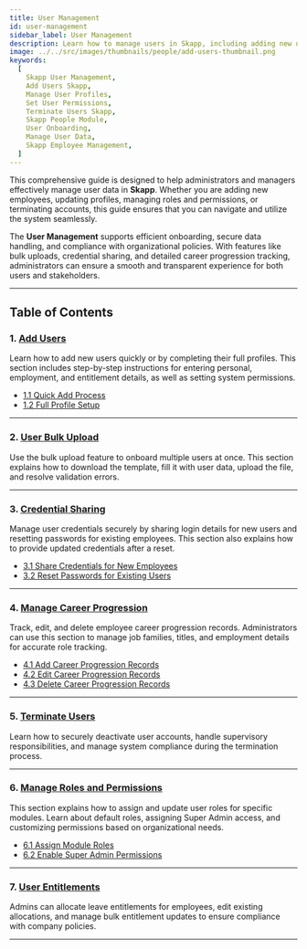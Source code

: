 ```yaml
---
title: User Management
id: user-management
sidebar_label: User Management
description: Learn how to manage users in Skapp, including adding new users, managing profiles, setting roles and permissions, terminating accounts, and ensuring efficient onboarding and secure data handling.
image: ../../src/images/thumbnails/people/add-users-thumbnail.png
keywords:
  [
    Skapp User Management,
    Add Users Skapp,
    Manage User Profiles,
    Set User Permissions,
    Terminate Users Skapp,
    Skapp People Module,
    User Onboarding,
    Manage User Data,
    Skapp Employee Management,
  ]
---
```


This comprehensive guide is designed to help administrators and managers effectively manage user data in **Skapp**. Whether you are adding new employees, updating profiles, managing roles and permissions, or terminating accounts, this guide ensures that you can navigate and utilize the system seamlessly.

The **User Management** supports efficient onboarding, secure data handling, and compliance with organizational policies. With features like bulk uploads, credential sharing, and detailed career progression tracking, administrators can ensure a smooth and transparent experience for both users and stakeholders.

---

## Table of Contents

### 1. [Add Users](add-users)

Learn how to add new users quickly or by completing their full profiles. This section includes step-by-step instructions for entering personal, employment, and entitlement details, as well as setting system permissions.

- [1.1 Quick Add Process](add-users#adding-users-quick-add)
- [1.2 Full Profile Setup](add-users#adding-users-with-full-profile)

---

### 2. [User Bulk Upload](user-bulk-upload)

Use the bulk upload feature to onboard multiple users at once. This section explains how to download the template, fill it with user data, upload the file, and resolve validation errors.

---

### 3. [Credential Sharing](credential-sharing)

Manage user credentials securely by sharing login details for new users and resetting passwords for existing employees. This section also explains how to provide updated credentials after a reset.

- [3.1 Share Credentials for New Employees](credential-sharing#sharing-credentials-for-new-employees)
- [3.2 Reset Passwords for Existing Users](credential-sharing#resetting-password-for-existing-employees)

---

### 4. [Manage Career Progression](add-users#career-progression)

Track, edit, and delete employee career progression records. Administrators can use this section to manage job families, titles, and employment details for accurate role tracking.

- [4.1 Add Career Progression Records](add-users#adding-a-career-progression-record)
- [4.2 Edit Career Progression Records](add-users#editing-career-progression-records)
- [4.3 Delete Career Progression Records](add-users#deleting-career-progression-records)

---

### 5. [Terminate Users](terminate-users)

Learn how to securely deactivate user accounts, handle supervisory responsibilities, and manage system compliance during the termination process.

---

### 6. [Manage Roles and Permissions](add-users#step-5-system-permissions)

This section explains how to assign and update user roles for specific modules. Learn about default roles, assigning Super Admin access, and customizing permissions based on organizational needs.

- [6.1 Assign Module Roles](add-users#role-assignment)
- [6.2 Enable Super Admin Permissions](add-users#super-admin-permission)

---

### 7. [User Entitlements](add-users#step-4-entitlement-details)

Admins can allocate leave entitlements for employees, edit existing allocations, and manage bulk entitlement updates to ensure compliance with company policies.

---

